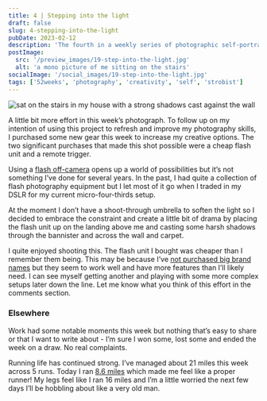 ```yaml
---
title: 4 | Stepping into the light
draft: false
slug: 4-stepping-into-the-light
pubDate: 2023-02-12
description: 'The fourth in a weekly series of photographic self-portraits of Stuart Mackenzie.'
postImage:
  src: '/preview_images/19-step-into-the-light.jpg'
  alt: 'a mono picture of me sitting on the stairs'
socialImage: '/social_images/19-step-into-the-light.jpg'
tags: ['52weeks', 'photography', 'creativity', 'self', 'strobist']
---
```


![sat on the stairs in my house with a strong shadows cast against the wall](../post_images/52weeks/52_2023_4_FULL.jpg)

A little bit more effort in this week’s photograph. To follow up on my intention of using this project to refresh and improve my photography skills, I purchased some new gear this week to increase my creative options. The two significant purchases that made this shot possible were a cheap flash unit and a remote trigger.

Using a [flash off-camera](https://strobist.blogspot.com/) opens up a world of possibilities but it’s not something I’ve done for several years. In the past, I had quite a collection of flash photography equipment but I let most of it go when I traded in my DSLR for my current micro-four-thirds setup.

At the moment I don’t have a shoot-through umbrella to soften the light so I decided to embrace the constraint and create a little bit of drama by placing the flash unit up on the landing above me and casting some harsh shadows through the bannister and across the wall and carpet.

I quite enjoyed shooting this. The flash unit I bought was cheaper than I remember them being. This may be because I’ve [not purchased big brand names](https://godox.com/camera-flashes/) but they seem to work well and have more features than I’ll likely need. I can see myself getting another and playing with some more complex setups later down the line. Let me know what you think of this effort in the comments section.

### Elsewhere

Work had some notable moments this week but nothing that’s easy to share or that I want to write about - I’m sure I won some, lost some and ended the week on a draw. No real complaints.

Running life has continued strong. I’ve managed about 21 miles this week across 5 runs. Today I ran [8.6 miles](https://www.strava.com/activities/8549265537) which made me feel like a proper runner! My legs feel like I ran 16 miles and I’m a little worried the next few days I’ll be hobbling about like a very old man.
